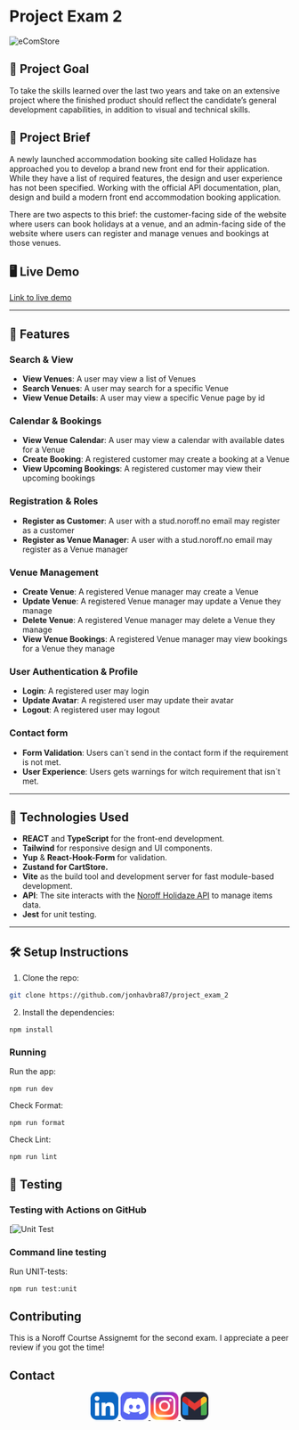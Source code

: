 # Project Exam 2

![eComStore](https://images.unsplash.com/photo-1607706009771-de8808640bcf?q=80&w=2574&auto=format&fit=crop&ixlib=rb-4.0.3&ixid=M3wxMjA3fDB8MHxwaG90by1wYWdlfHx8fGVufDB8fHx8fA%3D%3D)

## 🎯 **Project Goal**

To take the skills learned over the last two years and take on an extensive project where the finished product should reflect the candidate’s general development capabilities, in addition to visual and technical skills.

## 📝 **Project Brief**

A newly launched accommodation booking site called Holidaze has approached you to develop a brand new front end for their application. While they have a list of required features, the design and user experience has not been specified. Working with the official API documentation, plan, design and build a modern front end accommodation booking application.

There are two aspects to this brief: the customer-facing side of the website where users can book holidays at a venue, and an admin-facing side of the website where users can register and manage venues and bookings at those venues.

## 🖥️ **Live Demo**

[Link to live demo]()

---

## 🔧 **Features**

### Search & View
- **View Venues**: A user may view a list of Venues  
- **Search Venues**: A user may search for a specific Venue  
- **View Venue Details**: A user may view a specific Venue page by id  

### Calendar & Bookings
- **View Venue Calendar**: A user may view a calendar with available dates for a Venue  
- **Create Booking**: A registered customer may create a booking at a Venue  
- **View Upcoming Bookings**: A registered customer may view their upcoming bookings  

### Registration & Roles
- **Register as Customer**: A user with a stud.noroff.no email may register as a customer  
- **Register as Venue Manager**: A user with a stud.noroff.no email may register as a Venue manager  

### Venue Management
- **Create Venue**: A registered Venue manager may create a Venue  
- **Update Venue**: A registered Venue manager may update a Venue they manage  
- **Delete Venue**: A registered Venue manager may delete a Venue they manage  
- **View Venue Bookings**: A registered Venue manager may view bookings for a Venue they manage  

### User Authentication & Profile
- **Login**: A registered user may login  
- **Update Avatar**: A registered user may update their avatar  
- **Logout**: A registered user may logout  

### Contact form

- **Form Validation**: Users can´t send in the contact form if the requirement is not met.
- **User Experience**: Users gets warnings for witch requirement that isn´t met.

---

## 🚀 **Technologies Used**

- **REACT** and **TypeScript** for the front-end development.
- **Tailwind** for responsive design and UI components.
- **Yup** & **React-Hook-Form** for validation.
- **Zustand for CartStore.**
- **Vite** as the build tool and development server for fast module-based development.
- **API**: The site interacts with the [Noroff Holidaze API](https://docs.noroff.dev/docs/v2) to manage items data.
- **Jest** for unit testing.

---

## 🛠️ **Setup Instructions**

1. Clone the repo:

```bash
git clone https://github.com/jonhavbra87/project_exam_2
```

2. Install the dependencies:

```
npm install
```

### Running

Run the app:

```
npm run dev
```

Check Format:

```
npm run format
```

Check Lint:

```
npm run lint
```

## 🧪 **Testing**

### Testing with Actions on GitHub

[![Unit Test]()

### Command line testing

Run UNIT-tests:

```
npm run test:unit
```

## Contributing

This is a Noroff Courtse Assignemt for the second exam. I appreciate a peer review if you got the time!

## Contact

<p align="center">
  <a href="https://no.linkedin.com/in/jon-are-haver%C3%A5en-bratt%C3%A5s-5a3805262?trk=people-guest_people_search-card">
    <img src="https://raw.githubusercontent.com/tandpfun/skill-icons/65dea6c4eaca7da319e552c09f4cf5a9a8dab2c8/icons/LinkedIn.svg" width="50" > 
  </a>
  <a href="https://www.discord.com">
    <img src="https://raw.githubusercontent.com/tandpfun/skill-icons/65dea6c4eaca7da319e552c09f4cf5a9a8dab2c8/icons/Discord.svg" width="50" > 
  </a>
  <a href="https://www.instagram.com/jonareb87?igsh=MTAwdDEzZHFwMWFjbQ%3D%3D&utm_source=qr">
    <img src="https://raw.githubusercontent.com/tandpfun/skill-icons/65dea6c4eaca7da319e552c09f4cf5a9a8dab2c8/icons/Instagram.svg" width="50" > 
  </a>
  <a href="mailto:mail@kongsvinger-it.no">
    <img src="https://raw.githubusercontent.com/tandpfun/skill-icons/65dea6c4eaca7da319e552c09f4cf5a9a8dab2c8/icons/Gmail-Dark.svg" width="50" > 
  </a>
</p>
